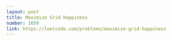 ```yaml
---
layout: post
title: Maximize Grid Happiness
number: 1659
link: https://leetcode.com/problems/maximize-grid-happiness
---
```

